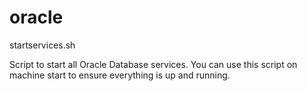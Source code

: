 # oracle
startservices.sh

Script to start all Oracle Database services. You can use this script on machine start to ensure everything is up and running.
